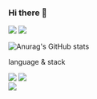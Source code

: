 <!--
header, footer


<img src="https://capsule-render.vercel.app/api?type=wave&color=auto&height=300&section=header&text=capsule%20render&fontSize=90" />
<img src="https://capsule-render.vercel.app/api?type=rect&color=auto&height=300&section=footer&text=capsule%20render&fontSize=90" />
-->
### Hi there 👋

<!--
**jody816/jody816** is a ✨ _special_ ✨ repository because its `README.md` (this file) appears on your GitHub profile.

Here are some ideas to get you started:

- 🔭 I’m currently working on ...
- 🌱 I’m currently learning ...
- 👯 I’m looking to collaborate on ...
- 🤔 I’m looking for help with ...
- 💬 Ask me about ...
- 📫 How to reach me: ...
- 😄 Pronouns: ...
- ⚡ Fun fact: ...
-->

<a href="https://www.instagram.com/jody816/" target="_blank"><img src="https://img.shields.io/badge/jody816-E4405F?style=flat-square&logo=Instagram&logoColor=white"/></a>
<a href="javascript:void(0);" onclick="window.location.href='mailto:jody816@naver.com';">
    <img src="https://img.shields.io/badge/Mail-D14836?style=flat-square&logo=gmail&logoColor=white&link=mailto:ojh9816@gmail.com"/>
</a>

![Anurag's GitHub stats](https://github-readme-stats.vercel.app/api?username=jody816&show_icons=true&theme=buefy)

language & stack
<div>
  <img src="https://img.shields.io/badge/Spring_Boot-6DB33F?style=for-the-badge&logo=springboot&logoColor=white">
  <img src="https://img.shields.io/badge/MySQL-4479A1?style=for-the-badge&logo=mysql&logoColor=white">
</div>

<div>
  <img src="https://img.shields.io/badge/AWS-232F3E?style=for-the-badge&logo=amazonaws&logoColor=white">
</div>

